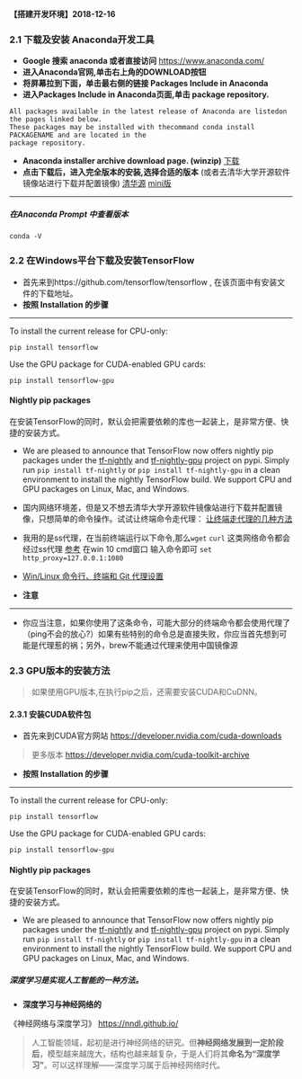 **【搭建开发环境】2018-12-16**

### 2.1 下载及安装 Anaconda开发工具

- **Google 搜索 anaconda 或者直接访问** https://www.anaconda.com/
- **进入Anaconda官网,单击右上角的DOWNLOAD按钮**
- **将屏幕拉到下面，单击最右侧的链接 Packages Include in Anaconda**
- **进入Packages Include in Anaconda页面,单击 package repository.**
```
All packages available in the latest release of Anaconda are listedon the pages linked below.
These packages may be installed with thecommand conda install PACKAGENAME and are located in the 
package repository.
```
- **Anaconda installer archive download page. (winzip)** [下载](https://repo.anaconda.com/archive/)
- **点击下载后，进入完全版本的安装,选择合适的版本**
(或者去清华大学开源软件镜像站进行下载并配置镜像) [清华源](https://mirrors.tuna.tsinghua.edu.cn/anaconda/archive/) [mini版](https://mirrors.tuna.tsinghua.edu.cn/anaconda/miniconda/)


---
##### 在Anaconda Prompt 中查看版本
```
conda -V
```

### 2.2 在Windows平台下载及安装TensorFlow

- 首先来到https://github.com/tensorflow/tensorflow , 在该页面中有安装文件的下载地址。
- **按照 Installation 的步骤** 
---
To install the current release for CPU-only:
```
pip install tensorflow
```
Use the GPU package for CUDA-enabled GPU cards:
```
pip install tensorflow-gpu
```
#### Nightly pip packages
在安装TensorFlow的同时，默认会把需要依赖的库也一起装上，是非常方便、快捷的安装方式。
- We are pleased to announce that TensorFlow now offers nightly pip packages under the [tf-nightly](https://pypi.org/project/tf-nightly/) and [tf-nightly-gpu](https://pypi.org/project/tf-nightly-gpu/) project on pypi. Simply run ``pip install tf-nightly`` or ``pip install tf-nightly-gpu`` in a clean environment to install the nightly TensorFlow build. We support CPU and GPU packages on Linux, Mac, and Windows.

- 国内网络环境差，但是又不想去清华大学开源软件镜像站进行下载并配置镜像，只想简单的命令操作。试试让终端命令走代理：
[让终端走代理的几种方法](https://blog.fazero.me/2015/09/15/%E8%AE%A9%E7%BB%88%E7%AB%AF%E8%B5%B0%E4%BB%A3%E7%90%86%E7%9A%84%E5%87%A0%E7%A7%8D%E6%96%B9%E6%B3%95/)

- 我用的是ss代理，在当前终端运行以下命令,那么``wget`` ``curl`` 这类网络命令都会经过ss代理
[参考](https://github.com/shadowsocks/shadowsocks-windows/issues/1489)
在win 10 cmd窗口 输入命令即可
``
set http_proxy=127.0.0.1:1080
``
- [Win/Linux 命令行、终端和 Git 代理设置](https://g2ex.github.io/2017/10/22/windows-linux-git-proxy-cmd/)


- **注意**
---
- 你应当注意，如果你使用了这条命令，可能大部分的终端命令都会使用代理了（ping不会的放心?）如果有些特别的命令总是直接失败，你应当首先想到可能是代理惹的祸；另外，brew不能通过代理来使用中国镜像源


### 2.3 GPU版本的安装方法
> 如果使用GPU版本,在执行pip之后，还需要安装CUDA和CuDNN。
#### 2.3.1 安装CUDA软件包

- 首先来到CUDA官方网站 https://developer.nvidia.com/cuda-downloads 

> 更多版本 https://developer.nvidia.com/cuda-toolkit-archive
- **按照 Installation 的步骤** 
---
To install the current release for CPU-only:
```
pip install tensorflow
```
Use the GPU package for CUDA-enabled GPU cards:
```
pip install tensorflow-gpu
```
#### Nightly pip packages
在安装TensorFlow的同时，默认会把需要依赖的库也一起装上，是非常方便、快捷的安装方式。
- We are pleased to announce that TensorFlow now offers nightly pip packages under the [tf-nightly](https://pypi.org/project/tf-nightly/) and [tf-nightly-gpu](https://pypi.org/project/tf-nightly-gpu/) project on pypi. Simply run ``pip install tf-nightly`` or ``pip install tf-nightly-gpu`` in a clean environment to install the nightly TensorFlow build. We support CPU and GPU packages on Linux, Mac, and Windows.


##### 深度学习是实现人工智能的一种方法。

- **深度学习与神经网络的**

《神经网络与深度学习》 https://nndl.github.io/
> 人工智能领域，起初是进行神经网络的研究。但**神经网络发展到一定阶段后**，模型越来越庞大，结构也越来越复杂，于是人们将其**命名为“深度学习”**。可以这样理解——深度学习属于后神经网络时代。
